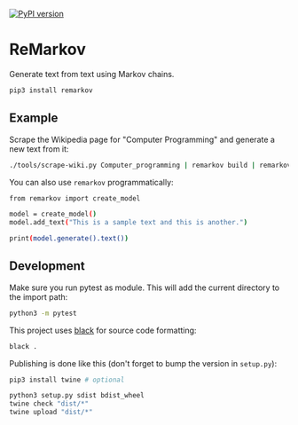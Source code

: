 [![PyPI version](https://badge.fury.io/py/remarkov.svg)](https://badge.fury.io/py/remarkov)

# ReMarkov

Generate text from text using Markov chains.

``` bash
pip3 install remarkov
```

## Example

Scrape the Wikipedia page for "Computer Programming" and generate a new text from it:

``` bash
./tools/scrape-wiki.py Computer_programming | remarkov build | remarkov generate
```

You can also use `remarkov` programmatically:

``` bash
from remarkov import create_model

model = create_model()
model.add_text("This is a sample text and this is another.")

print(model.generate().text())
```

## Development

Make sure you run pytest as module. This will add the current directory to the import path:

``` bash
python3 -m pytest
```

This project uses [black](https://github.com/psf/black) for source code formatting:

``` bash
black .
```

Publishing is done like this (don't forget to bump the version in `setup.py`):

``` bash
pip3 install twine # optional

python3 setup.py sdist bdist_wheel
twine check "dist/*"
twine upload "dist/*"
```
